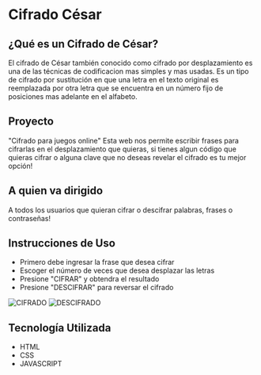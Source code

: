 # Cifrado César
## ¿Qué es un Cifrado de César?  

El cifrado de César también conocido como cifrado por desplazamiento es una de las técnicas de codificacion mas simples y mas usadas. Es un tipo de cifrado por sustitución en que una letra en el texto original es reemplazada por otra letra que se encuentra en un número fijo de posiciones mas adelante en el alfabeto. 

## Proyecto 
"Cifrado para juegos online" Esta web nos permite escribir frases para cifrarlas en el desplazamiento que quieras, si tienes algun código que quieras cifrar o alguna clave que no deseas revelar el cifrado es tu mejor opción!

## A quien va dirigido 
A todos los usuarios que quieran cifrar o descifrar palabras, frases o contraseñas! 

## Instrucciones de Uso 
- Primero debe ingresar la frase que desea cifrar
- Escoger el número de veces que desea desplazar las letras 
- Presione "CIFRAR" y obtendra el resultado 
- Presione "DESCIFRAR" para reversar el cifrado


![CIFRADO](https://user-images.githubusercontent.com/97894844/151735127-5687bcb9-e419-4c95-a535-ea6bd5dc18a3.png) ![DESCIFRADO](https://user-images.githubusercontent.com/97894844/151735315-b47cab98-8eea-4a39-a12f-a381cd9d3a3a.png)

## Tecnología Utilizada 
- HTML 
- CSS
- JAVASCRIPT 



